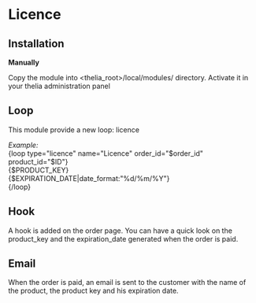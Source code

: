 # Licence
 
## Installation

**Manually**

Copy the module into <thelia_root>/local/modules/ directory.
Activate it in your thelia administration panel

## Loop
This module provide a new loop: licence

*Example:*
</br>
 {loop type="licence" name="Licence" order_id="$order_id" product_id="$ID"}
</br>
        {$PRODUCT_KEY}</li>
</br>
        {$EXPIRATION_DATE|date_format:"%d/%m/%Y"}
</br>
{/loop}

## Hook
A hook is added on the order page. You can have a quick look on the product_key and the expiration_date generated when the order is paid.

## Email
When the order is paid, an email is sent to the customer with the name of the product, the product key and his expiration date.